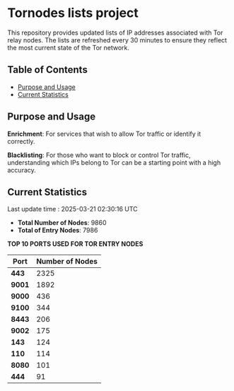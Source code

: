 # Tornodes lists project

This repository provides updated lists of IP addresses associated with Tor relay nodes. The lists are refreshed every 30 minutes to ensure they reflect the most current state of the Tor network.

## Table of Contents

- [Purpose and Usage](#purpose-and-usage)
- [Current Statistics](#current-statistics)


## Purpose and Usage

**Enrichment**: For services that wish to allow Tor traffic or identify it correctly.

**Blacklisting**: For those who want to block or control Tor traffic, understanding which IPs belong to Tor can be a starting point with a high accuracy.

## Current Statistics

Last update time : 2025-03-21 02:30:16 UTC

- **Total Number of Nodes**: 9860
- **Total of Entry Nodes**: 7986

**TOP 10 PORTS USED FOR TOR ENTRY NODES**

| **Port** | **Number of Nodes** |
|------|-----------------|
| **443**   | 2325  |
| **9001**   | 1892  |
| **9000**   | 436  |
| **9100**   | 344  |
| **8443**   | 206  |
| **9002**   | 175  |
| **143**   | 124  |
| **110**   | 114  |
| **8080**   | 101  |
| **444**   | 91  |

